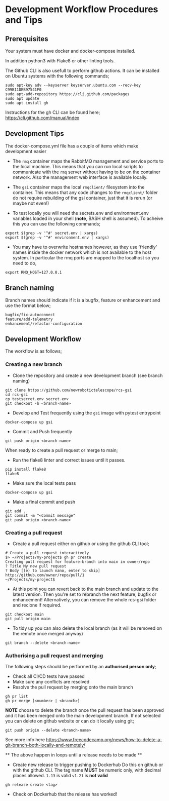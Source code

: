 # Development Workflow Procedures and Tips

## Prerequisites
Your system must have docker and docker-compose installed.

In addition python3 with Flake8 or other linting tools.

The Github CLI is also usefull to perform github actions. It can be installed
on Ubuntu systems with the following commands;

```
sudo apt-key adv --keyserver keyserver.ubuntu.com --recv-key C99B11DEB97541F0
sudo apt-add-repository https://cli.github.com/packages
sudo apt update
sudo apt install gh
```
Instructions for the gh CLI can be found here;
https://cli.github.com/manual/index


## Development Tips
The docker-compose.yml file has a couple of items which make development easier

* The `rmq` container maps the RabbitMQ management and service ports to the
local machine. This means that you can run local scripts to communicate with
the `rmq` server without having to be on the container network. Also the
management web interface is available locally.

* The `gsi` container maps the local `rmqclient/` filesystem into the container.
This means that any code changes to the `rmqclient/` folder do not require
rebuilding of the gsi container, just that it is rerun (or maybe not even!)

* To test locally you will need the secrets.env and environment.env variables
loaded in your shell (**note**, BASH shell is assumed). To acheive
this you can use the following commands;
```shell
export $(grep -v '^#' secret.env | xargs)
export $(grep -v '^#' environment.env | xargs)
```

* You may have to overwrite hostnames however, as they use 'friendly'
names inside the docker network which is not available to the host system.
In particular the rmq ports are mapped to the localhost so you need to do,
```shell
export RMQ_HOST=127.0.0.1
```


## Branch naming
Branch names should indicate if it is a bugfix, feature or enhancement
and use the format below;

```
bugfix/fix-autoconnect
feature/add-telemetry
enhancement/refactor-configuration
```

## Development Workflow
The workflow is as follows;

### Creating a new branch
* Clone the repository and create a new development branch (see branch naming)
```shell
git clone https://github.com/newrobotictelescope/rcs-gsi
cd rcs-gsi
cp testsecret.env secret.env
git checkout -b <branch-name>
```

* Develop and Test frequently using the `gsi` image with pytest entrypoint
```shell
docker-compose up gsi
```
* Commit and Push frequently
```shell
git push origin <branch-name>
```

When ready to create a pull request or merge to main;

* Run the flake8 linter and correct issues until it passes.
```shell
pip install flake8
flake8
```

* Make sure the local tests pass
```shell
docker-compose up gsi
```

* Make a final commit and push
```shell
git add .
git commit -m "<Commit message"
git push origin <branch-name>
```

### Creating a pull request

* Create a pull request either on github or using the github CLI tool;
```
# Create a pull request interactively
$> ~/Projects/my-project$ gh pr create
Creating pull request for feature-branch into main in owner/repo
? Title My new pull request
? Body [(e) to launch nano, enter to skip]
http://github.com/owner/repo/pull/1
~/Projects/my-project$
```

* At this point you can revert back to the main branch and update to the latest
version. Then you're set to rebranch the next feature, bugfix or enhancement!
Alternatively, you can remove the whole rcs-gsi folder and reclone if required.
```shell
git checkout main
git pull origin main
```

* To tidy up you can also delete the local branch (as it will be removed on the
remote once merged anyway)

```shell
git branch --delete <branch-name>
```

### Authorising a pull request and merging
The following steps should be performed by an **authorised person only**;

* Check all CI/CD tests have passed
* Make sure any conflicts are resolved
* Resolve the pull request by merging onto the main branch

```shell
gh pr list
gh pr merge [<number> | <branch>]
```

**NOTE** choose to delete the branch once the pull request has been approved
and it has been merged onto the main development branch. If not selected you can
delete on github website or can do it locally using git;

```shell
git push origin --delete <branch-name>
```
See more info here
https://www.freecodecamp.org/news/how-to-delete-a-git-branch-both-locally-and-remotely/

** The above happen in loops until a release needs to be made **


* Create new release to trigger pushing to Dockerhub
Do this on github or with the github CLI. The tag name **MUST** be numeric
only, with decimal places allowed. `1.13` is valid `v1.21` is **not valid**
```shell
gh release create <tag>
```

* Check on Dockerhub that the release has worked!
